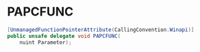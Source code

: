 # PAPCFUNC

```csharp
[UnmanagedFunctionPointerAttribute(CallingConvention.Winapi)]
public unsafe delegate void PAPCFUNC(
    nuint Parameter);
```
